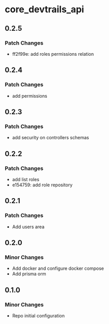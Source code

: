 # core_devtrails_api

## 0.2.5

### Patch Changes

- ff2f99e: add roles permissions relation

## 0.2.4

### Patch Changes

- add permissions

## 0.2.3

### Patch Changes

- add security on controllers schemas

## 0.2.2

### Patch Changes

- add list roles
- e154759: add role repository

## 0.2.1

### Patch Changes

- Add users area

## 0.2.0

### Minor Changes

- Add docker and configure docker compose
- Add prisma orm

## 0.1.0

### Minor Changes

- Repo initial configuration
